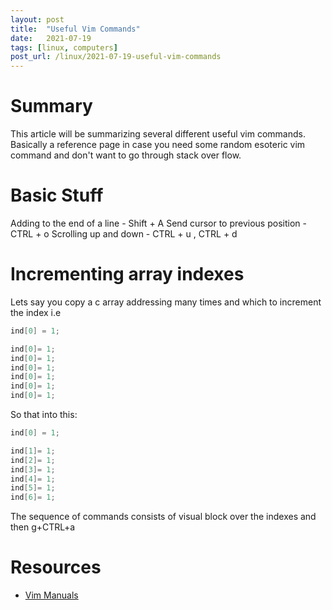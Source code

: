 ```yaml
---
layout: post
title:  "Useful Vim Commands"
date:   2021-07-19
tags: [linux, computers]
post_url: /linux/2021-07-19-useful-vim-commands
---
```

# Summary
 This article will be summarizing several different useful vim commands. Basically a reference page in case you need some random esoteric vim command and don't want to go through stack over flow.


# Basic Stuff
 Adding to the end of a line - Shift + A
<a/>
 Send cursor to previous position - CTRL + o
<a/>
 Scrolling up and down - CTRL + u , CTRL + d

# Incrementing array indexes
 Lets say you copy a c array addressing many times and which to increment the index i.e
```c
ind[0] = 1;

ind[0]= 1;
ind[0]= 1;
ind[0]= 1;
ind[0]= 1;
ind[0]= 1;
ind[0]= 1;
```
So that into this:
```c
ind[0] = 1;

ind[1]= 1;
ind[2]= 1;
ind[3]= 1;
ind[4]= 1;
ind[5]= 1;
ind[6]= 1;
```
The sequence of commands consists of visual block over the indexes and then g+CTRL+a





# Resources
 - [Vim Manuals](https://www.vim.org/docs.php)
